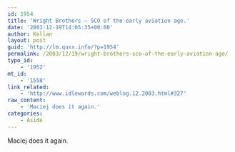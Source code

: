 ```yaml
---
id: 1954
title: 'Wright Brothers – SCO of the early aviation age.'
date: '2003-12-19T14:05:35+00:00'
author: Kellan
layout: post
guid: 'http://lm.quxx.info/?p=1954'
permalink: /2003/12/19/wright-brothers-sco-of-the-early-aviation-age/
typo_id:
    - '1952'
mt_id:
    - '1558'
link_related:
    - 'http://www.idlewords.com/weblog.12.2003.html#327'
raw_content:
    - 'Maciej does it again.'
categories:
    - Aside
---
```


Maciej does it again.